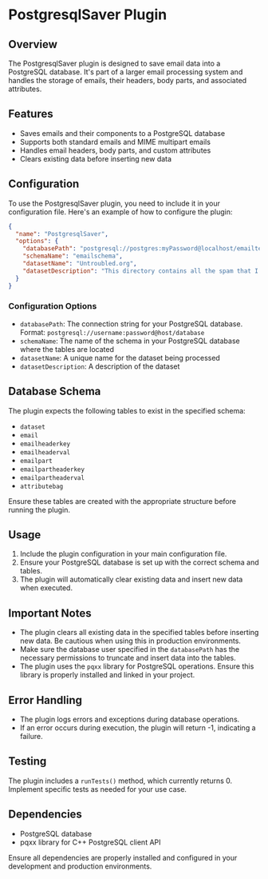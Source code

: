 


# PostgresqlSaver Plugin

## Overview

The PostgresqlSaver plugin is designed to save email data into a PostgreSQL database. It's part of a larger email processing system and handles the storage of emails, their headers, body parts, and associated attributes.

## Features

- Saves emails and their components to a PostgreSQL database
- Supports both standard emails and MIME multipart emails
- Handles email headers, body parts, and custom attributes
- Clears existing data before inserting new data

## Configuration

To use the PostgresqlSaver plugin, you need to include it in your configuration file. Here's an example of how to configure the plugin:

```json
{
  "name": "PostgresqlSaver",
  "options": {
    "databasePath": "postgresql://postgres:myPassword@localhost/emailtestdatabase",
    "schemaName": "emailschema",
    "datasetName": "Untroubled.org",
    "datasetDescription": "This directory contains all the spam that I have received since early 1998. I have employed various \"bait\" addresses, such as <bait@em.ca> to trick email address harvesters into putting them on spam lists."
  }
}
```

### Configuration Options

- `databasePath`: The connection string for your PostgreSQL database. Format: `postgresql://username:password@host/database`
- `schemaName`: The name of the schema in your PostgreSQL database where the tables are located
- `datasetName`: A unique name for the dataset being processed
- `datasetDescription`: A description of the dataset

## Database Schema

The plugin expects the following tables to exist in the specified schema:

- `dataset`
- `email`
- `emailheaderkey`
- `emailheaderval`
- `emailpart`
- `emailpartheaderkey`
- `emailpartheaderval`
- `attributebag`

Ensure these tables are created with the appropriate structure before running the plugin.

## Usage

1. Include the plugin configuration in your main configuration file.
2. Ensure your PostgreSQL database is set up with the correct schema and tables.
3. The plugin will automatically clear existing data and insert new data when executed.

## Important Notes

- The plugin clears all existing data in the specified tables before inserting new data. Be cautious when using this in production environments.
- Make sure the database user specified in the `databasePath` has the necessary permissions to truncate and insert data into the tables.
- The plugin uses the `pqxx` library for PostgreSQL operations. Ensure this library is properly installed and linked in your project.

## Error Handling

- The plugin logs errors and exceptions during database operations.
- If an error occurs during execution, the plugin will return -1, indicating a failure.

## Testing

The plugin includes a `runTests()` method, which currently returns 0. Implement specific tests as needed for your use case.

## Dependencies

- PostgreSQL database
- pqxx library for C++ PostgreSQL client API

Ensure all dependencies are properly installed and configured in your development and production environments.

